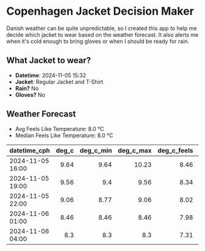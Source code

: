 
# Copenhagen Jacket Decision Maker

Danish weather can be quite unpredictable, so I created this app to help me decide which jacket to wear based on the weather forecast. 
It also alerts me when it's cold enough to bring gloves or when I should be ready for rain.

## What Jacket to wear?

- **Datetime**: 2024-11-05 15:32
- **Jacket**: Regular Jacket and T-Shirt
- **Rain?** No
- **Gloves?** No

## Weather Forecast
- Avg Feels Like Temperature: 8.0 °C
- Median Feels Like Temperature: 8.0 °C

| datetime_cph     |   deg_c |   deg_c_min |   deg_c_max |   deg_c_feels | weather   | wind   | rain   |
|:-----------------|--------:|------------:|------------:|--------------:|:----------|:-------|:-------|
| 2024-11-05 16:00 |    9.64 |        9.64 |       10.23 |          8.46 | Clouds    | Low    | None   |
| 2024-11-05 19:00 |    9.56 |        9.4  |        9.56 |          8.34 | Clouds    | Low    | None   |
| 2024-11-05 22:00 |    9.06 |        8.77 |        9.06 |          8.02 | Clouds    | Low    | None   |
| 2024-11-06 01:00 |    8.46 |        8.46 |        8.46 |          7.98 | Clouds    | Low    | None   |
| 2024-11-06 04:00 |    8.3  |        8.3  |        8.3  |          7.31 | Clouds    | Low    | None   |
        